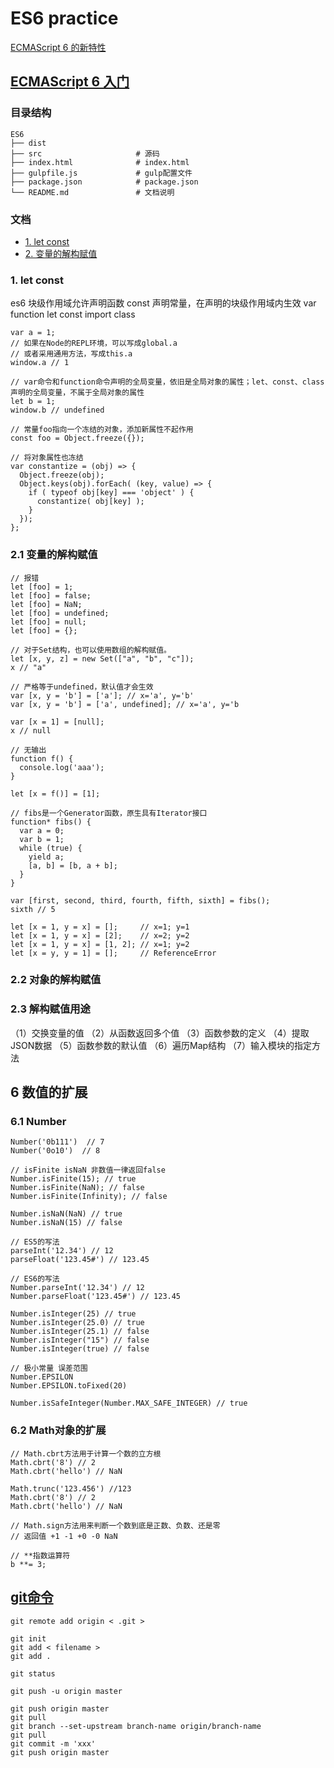 # ES6 practice
[ECMAScript 6 的新特性](https://segmentfault.com/a/1190000002904199)

## <a href="http://es6.ruanyifeng.com" target=_blank>ECMAScript 6 入门</a>

### 目录结构
```
ES6
├── dist
├── src                     # 源码
├── index.html              # index.html
├── gulpfile.js             # gulp配置文件
├── package.json            # package.json
└── README.md               # 文档说明
```

### 文档

- [1. let const](#one)
- [2. 变量的解构赋值](#two)

<a name="one"></a>
### 1. let const

es6 块级作用域允许声明函数
const 声明常量，在声明的块级作用域内生效
var function let const import class

```
var a = 1;
// 如果在Node的REPL环境，可以写成global.a
// 或者采用通用方法，写成this.a
window.a // 1

// var命令和function命令声明的全局变量，依旧是全局对象的属性；let、const、class声明的全局变量，不属于全局对象的属性
let b = 1;
window.b // undefined

```

```
// 常量foo指向一个冻结的对象，添加新属性不起作用
const foo = Object.freeze({});

// 将对象属性也冻结
var constantize = (obj) => {
  Object.freeze(obj);
  Object.keys(obj).forEach( (key, value) => {
    if ( typeof obj[key] === 'object' ) {
      constantize( obj[key] );
    }
  });
};

```

<a name="two"></a>
### 2.1 变量的解构赋值

```
// 报错
let [foo] = 1;
let [foo] = false;
let [foo] = NaN;
let [foo] = undefined;
let [foo] = null;
let [foo] = {};

// 对于Set结构，也可以使用数组的解构赋值。
let [x, y, z] = new Set(["a", "b", "c"]);
x // "a"

// 严格等于undefined，默认值才会生效
var [x, y = 'b'] = ['a']; // x='a', y='b'
var [x, y = 'b'] = ['a', undefined]; // x='a', y='b

var [x = 1] = [null];
x // null

// 无输出
function f() {
  console.log('aaa');
}

let [x = f()] = [1];
```

```
// fibs是一个Generator函数，原生具有Iterator接口
function* fibs() {
  var a = 0;
  var b = 1;
  while (true) {
    yield a;
    [a, b] = [b, a + b];
  }
}

var [first, second, third, fourth, fifth, sixth] = fibs();
sixth // 5
```

```
let [x = 1, y = x] = [];     // x=1; y=1
let [x = 1, y = x] = [2];    // x=2; y=2
let [x = 1, y = x] = [1, 2]; // x=1; y=2
let [x = y, y = 1] = [];     // ReferenceError
```

### 2.2 对象的解构赋值

### 2.3 解构赋值用途
（1）交换变量的值
（2）从函数返回多个值
（3）函数参数的定义
（4）提取JSON数据
（5）函数参数的默认值
（6）遍历Map结构
（7）输入模块的指定方法

## 6 数值的扩展

### 6.1 Number

```
Number('0b111')  // 7
Number('0o10')  // 8

// isFinite isNaN 非数值一律返回false
Number.isFinite(15); // true
Number.isFinite(NaN); // false
Number.isFinite(Infinity); // false

Number.isNaN(NaN) // true
Number.isNaN(15) // false

// ES5的写法
parseInt('12.34') // 12
parseFloat('123.45#') // 123.45

// ES6的写法
Number.parseInt('12.34') // 12
Number.parseFloat('123.45#') // 123.45

Number.isInteger(25) // true
Number.isInteger(25.0) // true
Number.isInteger(25.1) // false
Number.isInteger("15") // false
Number.isInteger(true) // false

// 极小常量 误差范围
Number.EPSILON
Number.EPSILON.toFixed(20)

Number.isSafeInteger(Number.MAX_SAFE_INTEGER) // true
```

### 6.2 Math对象的扩展

```
// Math.cbrt方法用于计算一个数的立方根
Math.cbrt('8') // 2
Math.cbrt('hello') // NaN

Math.trunc('123.456') //123
Math.cbrt('8') // 2
Math.cbrt('hello') // NaN

// Math.sign方法用来判断一个数到底是正数、负数、还是零
// 返回值 +1 -1 +0 -0 NaN

// **指数运算符
b **= 3;
```

## <a href="http://www.liaoxuefeng.com/wiki/0013739516305929606dd18361248578c67b8067c8c017b000" target=_blank>git命令</a>

```
git remote add origin < .git >

git init 
git add < filename >  
git add .  

git status

git push -u origin master

git push origin master
git pull
git branch --set-upstream branch-name origin/branch-name
git pull
git commit -m 'xxx'
git push origin master
```
